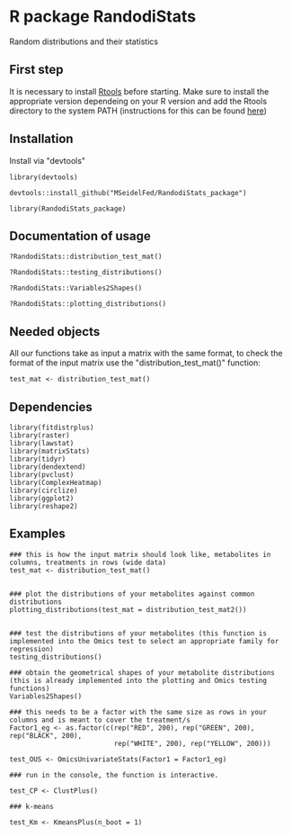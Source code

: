 # R package RandodiStats
Random distributions and their statistics

## First step

It is necessary to install [Rtools](https://cran.r-project.org/bin/windows/Rtools/history.html) before starting. Make sure to install the appropriate version dependeing on your R version and add the Rtools directory to the system PATH (instructions for this can be found [here](https://datag.org/resources/documents/spring-2018/37-de-barros-installing-r-on-windows/file))

## Installation

Install via "devtools"

```{r}
library(devtools)

devtools::install_github("MSeidelFed/RandodiStats_package")

library(RandodiStats_package)
```

## Documentation of usage

```{r}
?RandodiStats::distribution_test_mat()

?RandodiStats::testing_distributions()

?RandodiStats::Variables2Shapes()

?RandodiStats::plotting_distributions()
```

## Needed objects

All our functions take as input a matrix with the same format, to check the format of the input matrix use the "distribution_test_mat()" function:

```{r}
test_mat <- distribution_test_mat()
```

## Dependencies

```{r}
library(fitdistrplus)
library(raster)
library(lawstat)
library(matrixStats)
library(tidyr)
library(dendextend)
library(pvclust)
library(ComplexHeatmap)
library(circlize)
library(ggplot2)
library(reshape2)
```


## Examples

```{r}
### this is how the input matrix should look like, metabolites in columns, treatments in rows (wide data)
test_mat <- distribution_test_mat()


### plot the distributions of your metabolites against common distributions
plotting_distributions(test_mat = distribution_test_mat2())


### test the distributions of your metabolites (this function is implemented into the Omics test to select an appropriate family for regression)
testing_distributions()

### obtain the geometrical shapes of your metabolite distributions (this is already implemented into the plotting and Omics testing functions)
Variables2Shapes()

### this needs to be a factor with the same size as rows in your columns and is meant to cover the treatment/s
Factor1_eg <- as.factor(c(rep("RED", 200), rep("GREEN", 200), rep("BLACK", 200),
                          rep("WHITE", 200), rep("YELLOW", 200)))

test_OUS <- OmicsUnivariateStats(Factor1 = Factor1_eg)

### run in the console, the function is interactive.

test_CP <- ClustPlus()

### k-means

test_Km <- KmeansPlus(n_boot = 1)

```

